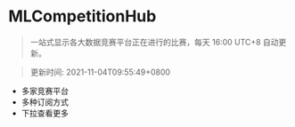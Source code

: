 # MLCompetitionHub

> 一站式显示各大数据竞赛平台正在进行的比赛，每天 16:00 UTC+8 自动更新。
  
> 更新时间: 2021-11-04T09:55:49+0800 

* 多家竞赛平台
* 多种订阅方式
* 下拉查看更多